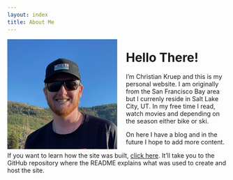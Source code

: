 ```yaml
---
layout: index
title: About Me
---
```


<img src="assets/headshot.png" alt="Heashot" width="50%" style="float:left; margin-right:20px"/>

# Hello There!

I’m Christian Kruep and this is my personal website. I am originally from the San Francisco Bay area but I currenly reside in Salt Lake City, UT. In my free time I read, watch movies and depending on the season either bike or ski.
<br>

On here I have a blog and in the future I hope to add more content. 

If you want to learn how the site was built, [click here](https://github.com/christiankruep/ck_website). It’ll take you to the GitHub repository where the README explains what was used to create and host the site.



